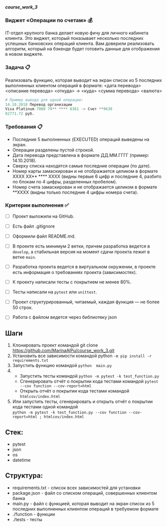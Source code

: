 ##### course_work_3

### Виджет «Операции по счетам» :moneybag:
IT-отдел крупного банка делает новую фичу для личного кабинета клиента. Это виджет, который показывает несколько последних успешных банковских операций клиента. Вам доверили реализовать алгоритм, который на бэкенде будет готовить данные для отображения в новом виджете.

### Задача :clipboard:
Реализовать функцию, которая выводит на экран список из 5 последних выполненных клиентом операций в формате:
<дата перевода> <описание перевода>
<откуда> -> <куда>
<сумма перевода> <валюта>

```python
# Пример вывода для одной операции:
14.10.2018 Перевод организации
Visa Platinum 7000 79** **** 6361 -> Счет **9638
82771.72 руб.
```

### Требования :clipboard:
- Последние 5 выполненных (EXECUTED) операций выведены на экран.
- Операции разделены пустой строкой.
- Дата перевода представлена в формате ДД.ММ.ГГГГ (пример: 14.10.2018).
- Сверху списка находятся самые последние операции (по дате).
- Номер карты замаскирован и не отображается целиком в формате  XXXX XX** **** XXXX (видны первые 6 цифр и последние 4, разбито по блокам по 4 цифры, разделенных пробелом).
- Номер счета замаскирован и не отображается целиком в формате  **XXXX 
(видны только последние 4 цифры номера счета).

### Критерии выполнения :white_check_mark:
- [ ]  Проект выложили на GitHub.
- [ ]  Есть файл .gitignore
- [ ]  Оформили файл README.md.
- [ ]  В проекте есть минимум 2 ветки, причем разработка ведется в `develop`, а стабильная версия на момент сдачи проекта лежит в ветке `main`.
- [ ]  Разработка проекта ведется в виртуальном окружении, в проекте есть информация о требованиях проекта (зависимостях).
- [ ]  К проекту написали тесты с покрытием не менее 80%.
- [ ]  Тесты написали на `pytest` или `unittest`.
- [ ]  Проект структурированный, читаемый, каждая функция — не более 50 строк.
- [ ]  Работа с файлом ведется через библиотеку json
      

## Шаги
1. Клонировать проект командой git clone https://github.com/MarinaAlPu/course_work_3.git
2. Установить все зависимости командой python `-m pip install -r requirements.txt`
3. Запустить функцию командой `python  main.py`
4. - Запустить тесты командой `python -m pytest -k test_function.py`
   - Сгенерировать отчёт о покрытии кода тестами командой `pytest --cov function --cov-report=html`
   - Открыть отчёт о покрытии кода тестами командой `htmlcov/index.html`
6. Или запустить тесты, сгенерировать и открыть отчёт о покрытии кода тестами одной командой  
      `python -m pytest -k test_function.py --cov function --cov-report=html ; htmlcov/index.html`

## Стек:
- pytest
- json
- os
- datetime

## Структура:
- requirements.txt - список всех зависимостей для установки
- package.json - файл со списком операций, совершенных клиентом банка
- main.py - файл с функцией, которая выводит на экран список из 5 последних выполненных клиентом операций в требуемом формате
- ./function - функции
- ./tests - тесты
